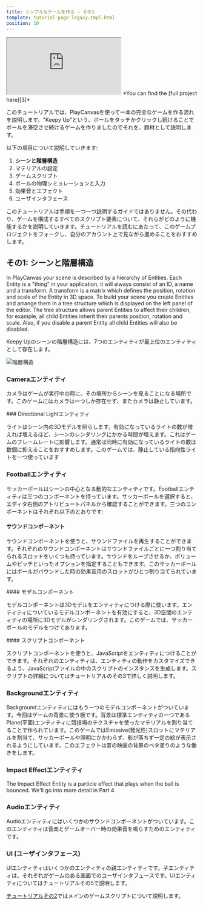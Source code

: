 ```yaml
---
title: シンプルなゲームを作る - その1
template: tutorial-page-legacy.tmpl.html
position: 10
---
```


<iframe src="http://playcanv.as/p/1gDqCWa8"></iframe>
*You can find the [full project here][3]*

このチュートリアルでは、PlayCanvasを使って一本の完全なゲームを作る流れを説明します。"Keepy Up"という、ボールをタッチかクリックし続けることでボールを滞空させ続けるゲームを作りましたのでそれを、題材として説明します。

以下の項目について説明していきます:

1. **シーンと階層構造**
1. マテリアルの設定
1. ゲームスクリプト
1. ボールの物理シミュレーションと入力
1. 効果音とエフェクト
1. ユーザインタフェース

このチュートリアルは手順を一つ一つ説明するガイドではありません。その代わり、ゲームを構成するすべてのスクリプト要素について、それらがどのように機能するかを説明していきます。チュートリアルを読むにあたって、このゲームプロジェクトをフォークし、自分のアカウント上で見ながら進めることをおすすめします。

## その1: シーンと階層構造

In PlayCanvas your scene is described by a hierarchy of Entities. Each Entity is a "thing" in your application, it will always consist of an ID, a name and a transform. A transform is a matrix which defines the position, rotation and scale of the Entity in 3D space. To build your scene you create Entities and arrange them in a tree structure which is displayed on the left panel of the editor. The tree structure allows parent Entities to affect their children, for example, all child Entities inherit their parents position, rotation and scale. Also, if you disable a parent Entity all child Entities will also be disabled.

Keepy Upのシーンの階層構造には、7つのエンティティが最上位のエンティティとして存在します。

![階層構造][1]

### Cameraエンティティ

カメラはゲームが実行中の時に、その場所からシーンを見ることになる場所です。このゲームにはカメラは一つしか存在せず、またカメラは静止しています。

### Directional Lightエンティティ

ライトはシーン内の3Dモデルを照らします。有効になっているライトの数が増えれば増えるほど、シーンのレンダリングにかかる時間が増えます。これはゲームのフレームレートに影響します。通常は同時に有効になっているライトの数は数個に抑えることをおすすめします。このゲームでは、静止している指向性ライトを一つ使っています

### Footballエンティティ

サッカーボールはシーンの中心となる動的なエンティティです。Footballエンティティは三つのコンポーネントを持っています。サッカーボールを選択すると、エディタ右側のアトリビュートパネルから確認することができます。三つのコンポーネントはそれぞれ以下のとおりです:

#### サウンドコンポーネント

サウンドコンポーネントを使うと、サウンドファイルを再生することができます。それぞれのサウンドコンポーネントはサウンドファイルごとに一つ割り当てられるスロットをいくつも持っています。サウンドをループさせるか、ボリュームやピッチといったオプションを指定することもできます。このサッカーボールにはボールがバウンドした時の効果音用のスロットがひとつ割り当てられています。

#### モデルコンポーネント

モデルコンポーネントは3Dモデルをエンティティにつける際に使います。エンティティについているモデルコンポーネントを有効にすると、3D空間のエンティティの場所に3Dモデルがレンダリングされます。このゲームでは、サッカーボールのモデルをつけてあります。

#### スクリプトコンポーネント

スクリプトコンポーネントを使うと、JavaScriptをエンティティにつけることができます。それぞれのエンティティは、エンティティの動作をカスタマイズできるよう、JavaScriptファイルの中のスクリプトのインスタンスを生成します。スクリプトの詳細についてはチュートリアルのその3で詳しく説明します。

### Backgroundエンティティ

Backgroundエンティティにはもう一つのモデルコンポーネントがついています。今回はゲームの背景に使う板です。背景は標準エンティティの一つであるPlane(平面)エンティティに競技場のテクスチャを使ったマテリアルを割り当てることで作られています。このゲームではEmissive(発光性)スロットにマテリアルを割当て、サッカーボールや照明にかかわらず、影が落ちず一定の絵が表示されるようにしています。このエフェクトは昔の映画の背景のベタ塗りのような働きをします。

### Impact Effectエンティティ

The Impact Effect Entity is a particle effect that plays when the ball is bounced. We'll go into more detail in Part 4.

### Audioエンティティ

Audioエンティティにはいくつかのサウンドコンポーネントがついています。このエンティティは音楽とゲームオーバー時の効果音を鳴らすためのエンティティです。

### UI (ユーザインタフェース)

UIエンティティはいくつかのエンティティの親エンティティです。子エンティティは、それぞれがゲームのある画面でのユーザインタフェースです。UIエンティティについてはチュートリアルその5で説明します。

[チュートリアルその2][2]ではメインのゲームスクリプトについて説明します。

[1]: /images/tutorials/beginner/keepyup-part-one/hierarchy.jpg
[2]: /tutorials/beginner/keepyup-part-two
[3]: https://playcanvas.com/project/362703/overview/sample-game-keepy-up

